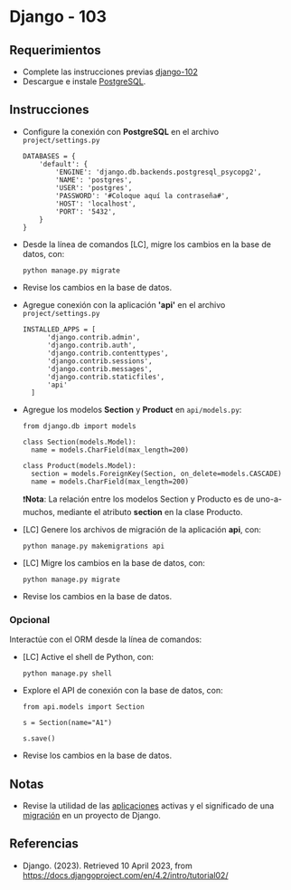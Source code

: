 # Django - 103

## Requerimientos

* Complete las instrucciones previas [django-102](django-102.md)
* Descargue e instale [PostgreSQL](https://www.enterprisedb.com/downloads/postgres-postgresql-downloads).

## Instrucciones

* Configure la conexión con **PostgreSQL** en el archivo `project/settings.py`

    ```
    DATABASES = {
        'default': {
            'ENGINE': 'django.db.backends.postgresql_psycopg2',
            'NAME': 'postgres',
            'USER': 'postgres',
            'PASSWORD': '#Coloque aquí la contraseña#',
            'HOST': 'localhost',
            'PORT': '5432',
        }
    }
    ```

* Desde la línea de comandos [LC], migre los cambios en la base de datos, con:

  ```
  python manage.py migrate
  ```
  
* Revise los cambios en la base de datos.

* Agregue conexión con la aplicación **'api'** en el archivo `project/settings.py`
   
  ```
  INSTALLED_APPS = [
        'django.contrib.admin',
        'django.contrib.auth',
        'django.contrib.contenttypes',
        'django.contrib.sessions',
        'django.contrib.messages',
        'django.contrib.staticfiles',
        'api'
    ]
  ```

* Agregue los modelos **Section** y **Product** en `api/models.py`:

  ```
  from django.db import models
  
  class Section(models.Model):
    name = models.CharField(max_length=200)

  class Product(models.Model):
	section = models.ForeignKey(Section, on_delete=models.CASCADE)
	name = models.CharField(max_length=200)
  ```
  
  ❗**Nota**: La relación entre los modelos Section y Producto es de uno-a-muchos, mediante el atributo **section** en la clase Producto.

* [LC] Genere los archivos de migración de la aplicación **api**, con:

  ```
  python manage.py makemigrations api
  ```

* [LC] Migre los cambios en la base de datos, con:

  ```
  python manage.py migrate
  ```

* Revise los cambios en la base de datos.

### Opcional

Interactúe con el ORM desde la línea de comandos: 

* [LC] Active el shell de Python, con:
  
  ```
  python manage.py shell
  ```

* Explore el API de conexión con la base de datos, con:

  ```
  from api.models import Section
  
  s = Section(name="A1")
  
  s.save()
  ```

* Revise los cambios en la base de datos.

## Notas

* Revise la utilidad de las [aplicaciones](https://docs.djangoproject.com/en/4.2/ref/settings/#std-setting-INSTALLED_APPS) activas y el significado de una [migración](https://docs.djangoproject.com/en/4.2/ref/django-admin/#django-admin-migrate) en un proyecto de Django.

## Referencias

* Django. (2023). Retrieved 10 April 2023, from https://docs.djangoproject.com/en/4.2/intro/tutorial02/
